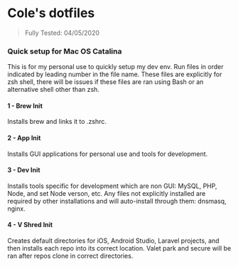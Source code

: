 # Cole's dotfiles
> Fully Tested: 04/05/2020

### Quick setup for Mac OS Catalina
This is for my personal use to quickly setup my dev env.
Run files in order indicated by leading number in the file name.
These files are explicitly for zsh shell, there will be issues if these files are ran using Bash or an alternative shell other than zsh.

#### 1 - Brew Init
Installs brew and links it to .zshrc.

#### 2 - App Init
Installs GUI applications for personal use and tools for development.

#### 3 - Dev Init
Installs tools specific for development which are non GUI: MySQL, PHP, Node, and set Node verson, etc.
Any files not explicitly installed are required by other installations and will auto-install through them: dnsmasq, nginx.

#### 4 - V Shred Init
Creates default directories for iOS, Android Studio, Laravel projects, and then installs each repo into its correct location.
Valet park and secure will be ran after repos clone in correct directories.
